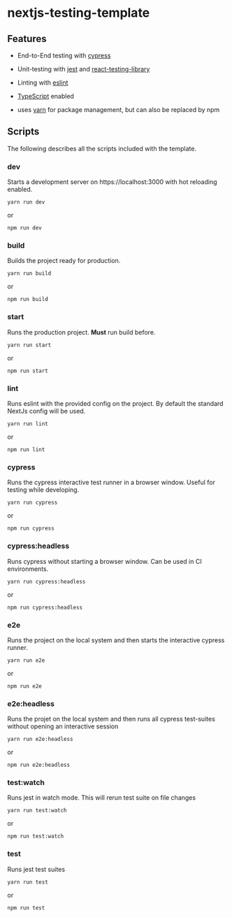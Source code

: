 # nextjs-testing-template

## Features

- End-to-End testing with [cypress](https://github.com/cypress-io/cypress)

- Unit-testing with [jest](https://github.com/facebook/jest) and [react-testing-library](https://github.com/testing-library/react-testing-library)

- Linting with [eslint](https://github.com/eslint/eslint)

- [TypeScript](https://github.com/microsoft/TypeScript) enabled

- uses [yarn](https://github.com/yarnpkg/yarn) for package management, but can also be replaced by npm

## Scripts

The following describes all the scripts included with the template.

### dev

Starts a development server on https://localhost:3000 with hot reloading enabled.

`yarn run dev`

or

`npm run dev`

### build

Builds the project ready for production.

`yarn run build`

or

`npm run build`

### start

Runs the production project. **Must** run build before.

`yarn run start`

or

`npm run start`

### lint

Runs eslint with the provided config on the project. By default the standard NextJs config will be used.

`yarn run lint`

or

`npm run lint`

### cypress

Runs the cypress interactive test runner in a browser window. Useful for testing while developing.

`yarn run cypress`

or

`npm run cypress`

### cypress:headless

Runs cypress without starting a browser window. Can be used in CI environments.

`yarn run cypress:headless`

or

`npm run cypress:headless`

### e2e

Runs the project on the local system and then starts the interactive cypress runner.

`yarn run e2e`

or

`npm run e2e`

### e2e:headless

Runs the projet on the local system and then runs all cypress test-suites without opening an interactive session

`yarn run e2e:headless`

or

`npm run e2e:headless`

### test:watch

Runs jest in watch mode. This will rerun test suite on file changes

`yarn run test:watch`

or

`npm run test:watch`

### test

Runs jest test suites

`yarn run test`

or

`npm run test`
